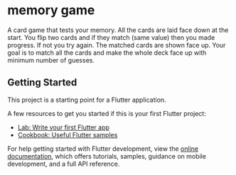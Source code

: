 # memory game 

A card game that tests your memory.
All the cards are laid face down at the start. You flip two cards and if they match (same value) then you made progress. If not you try again.
The matched cards are shown face up. Your goal is to match all the cards and make the whole deck face up with minimum number of guesses.

## Getting Started

This project is a starting point for a Flutter application.

A few resources to get you started if this is your first Flutter project:

- [Lab: Write your first Flutter app](https://docs.flutter.dev/get-started/codelab)
- [Cookbook: Useful Flutter samples](https://docs.flutter.dev/cookbook)

For help getting started with Flutter development, view the
[online documentation](https://docs.flutter.dev/), which offers tutorials,
samples, guidance on mobile development, and a full API reference.
